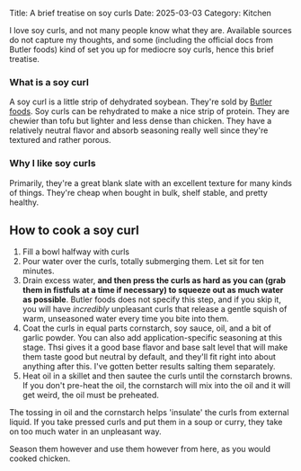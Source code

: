 Title: A brief treatise on soy curls
Date: 2025-03-03
Category: Kitchen

I love soy curls, and not many people know what they are. Available sources do not capture my thoughts, and some (including the official docs from Butler foods) kind of set you up for mediocre soy curls, hence this brief treatise.

### What is a soy curl

A soy curl is a little strip of dehydrated soybean. They're sold by [Butler foods](https://www.butlerfoods.com/soy-curls.html). Soy curls can be rehydrated to make a nice strip of protein. They are chewier than tofu but lighter and less dense than chicken. They have a relatively neutral flavor and absorb seasoning really well since they're textured and rather porous.

### Why I like soy curls

Primarily, they're a great blank slate with an excellent texture for many kinds of things. They're cheap when bought in bulk, shelf stable, and pretty healthy.

## How to cook a soy curl

1. Fill a bowl halfway with curls
2. Pour water over the curls, totally submerging them. Let sit for ten minutes.
3. Drain excess water, **and then press the curls as hard as you can (grab them in fistfuls at a time if necessary) to squeeze out as much water as possible**. Butler foods does not specify this step, and if you skip it, you will have _incredibly_ unpleasant curls that release a gentle squish of warm, unseasoned water every time you bite into them.
4. Coat the curls in equal parts cornstarch, soy sauce, oil, and a bit of garlic powder. You can also add application-specific seasoning at this stage. Thsi gives it a good base flavor and base salt level that will make them taste good but neutral by default, and they'll fit right into about anything after this. I've gotten better results salting them separately.
5. Heat oil in a skillet and then sautee the curls until the cornstarch browns. If you don't pre-heat the oil, the cornstarch will mix into the oil and it will get weird, the oil must be preheated.

The tossing in oil and the cornstarch helps 'insulate' the curls from external liquid. If you take pressed curls and put them in a soup or curry, they take on too much water in an unpleasant way.

Season them however and use them however from here, as you would cooked chicken.
